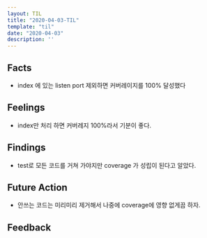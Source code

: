 ```yaml
---
layout: TIL
title: "2020-04-03-TIL"
template: "til"
date: "2020-04-03"
description: ''
---
```


## Facts

- index 에 있는 listen port 제외하면 커버레이지를 100% 달성했다

## Feelings

- index만 처리 하면 커버레지 100%라서 기분이 좋다.

## Findings

- test로 모든 코드를 거쳐 가야지만 coverage 가 성립이 된다고 알았다.

## Future Action

- 안쓰는 코드는 미리미리 제거해서 나중에 coverage에 영향 없게끔 하자.

## Feedback
